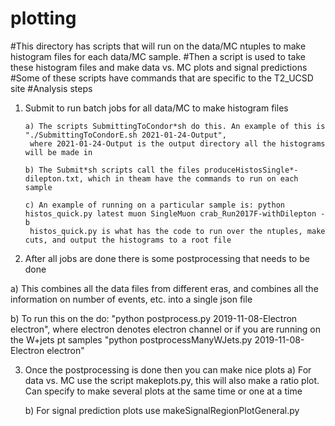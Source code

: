 # plotting
#This directory has scripts that will run on the data/MC ntuples to make histogram files for each data/MC sample. 
#Then a script is used to take these histogram files and make data vs. MC plots and signal predictions
#Some of these scripts have commands that are specific to the T2_UCSD site
#Analysis steps

1) Submit to run batch jobs for all data/MC to make histogram files
 
       a) The scripts SubmittingToCondor*sh do this. An example of this is "./SubmittingToCondorE.sh 2021-01-24-Output", 
        where 2021-01-24-Output is the output directory all the histograms will be made in

       b) The Submit*sh scripts call the files produceHistosSingle*-dilepton.txt, which in theam have the commands to run on each sample

       c) An example of running on a particular sample is: python histos_quick.py latest muon SingleMuon crab_Run2017F-withDilepton -b
        histos_quick.py is what has the code to run over the ntuples, make cuts, and output the histograms to a root file

2) After all jobs are done there is some postprocessing that needs to be done

 a) This combines all the data files from different eras, and combines all the information on number of events, etc. into a single json file
   
 b) To run this on the do: "python postprocess.py 2019-11-08-Electron electron", where electron denotes electron channel
      or if you are running on the W+jets pt samples "python postprocessManyWJets.py 2019-11-08-Electron electron"

3) Once the postprocessing is done then you can make nice plots
   a) For data vs. MC use the script makeplots.py, this will also make a ratio plot. Can specify to make several plots at the same time or one at a time

   b) For signal prediction plots use makeSignalRegionPlotGeneral.py
